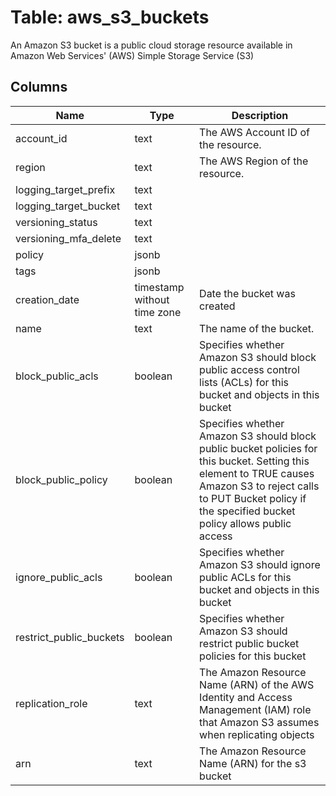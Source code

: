 
# Table: aws_s3_buckets
An Amazon S3 bucket is a public cloud storage resource available in Amazon Web Services' (AWS) Simple Storage Service (S3)
## Columns
| Name        | Type           | Description  |
| ------------- | ------------- | -----  |
|account_id|text|The AWS Account ID of the resource.|
|region|text|The AWS Region of the resource.|
|logging_target_prefix|text||
|logging_target_bucket|text||
|versioning_status|text||
|versioning_mfa_delete|text||
|policy|jsonb||
|tags|jsonb||
|creation_date|timestamp without time zone|Date the bucket was created|
|name|text|The name of the bucket.|
|block_public_acls|boolean|Specifies whether Amazon S3 should block public access control lists (ACLs) for this bucket and objects in this bucket|
|block_public_policy|boolean|Specifies whether Amazon S3 should block public bucket policies for this bucket. Setting this element to TRUE causes Amazon S3 to reject calls to PUT Bucket policy if the specified bucket policy allows public access|
|ignore_public_acls|boolean|Specifies whether Amazon S3 should ignore public ACLs for this bucket and objects in this bucket|
|restrict_public_buckets|boolean|Specifies whether Amazon S3 should restrict public bucket policies for this bucket|
|replication_role|text|The Amazon Resource Name (ARN) of the AWS Identity and Access Management (IAM) role that Amazon S3 assumes when replicating objects|
|arn|text|The Amazon Resource Name (ARN) for the s3 bucket|
